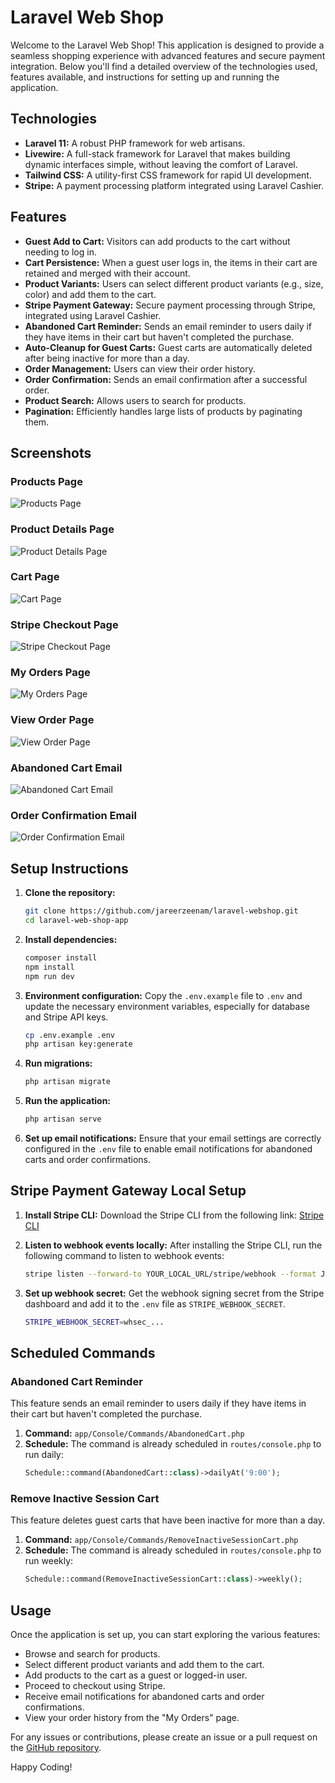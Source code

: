 # Laravel Web Shop

Welcome to the Laravel Web Shop! This application is designed to provide a seamless shopping experience with advanced features and secure payment integration. Below you'll find a detailed overview of the technologies used, features available, and instructions for setting up and running the application.

## Technologies

- **Laravel 11:** A robust PHP framework for web artisans.
- **Livewire:** A full-stack framework for Laravel that makes building dynamic interfaces simple, without leaving the comfort of Laravel.
- **Tailwind CSS:** A utility-first CSS framework for rapid UI development.
- **Stripe:** A payment processing platform integrated using Laravel Cashier.

## Features

- **Guest Add to Cart:** Visitors can add products to the cart without needing to log in.
- **Cart Persistence:** When a guest user logs in, the items in their cart are retained and merged with their account.
- **Product Variants:** Users can select different product variants (e.g., size, color) and add them to the cart.
- **Stripe Payment Gateway:** Secure payment processing through Stripe, integrated using Laravel Cashier.
- **Abandoned Cart Reminder:** Sends an email reminder to users daily if they have items in their cart but haven't completed the purchase.
- **Auto-Cleanup for Guest Carts:** Guest carts are automatically deleted after being inactive for more than a day.
- **Order Management:** Users can view their order history.
- **Order Confirmation:** Sends an email confirmation after a successful order.
- **Product Search:** Allows users to search for products.
- **Pagination:** Efficiently handles large lists of products by paginating them.

## Screenshots

### Products Page
![Products Page](https://github.com/jareerzeenam/laravel-webshop/blob/main/public/media/readme/store-front.png)

### Product Details Page
![Product Details Page](https://github.com/jareerzeenam/laravel-webshop/blob/main/public/media/readme/product-view.png)

### Cart Page
![Cart Page](https://github.com/jareerzeenam/laravel-webshop/blob/main/public/media/readme/cart.png)

### Stripe Checkout Page
![Stripe Checkout Page](https://github.com/jareerzeenam/laravel-webshop/blob/main/public/media/readme/stripe-checkout.png)

### My Orders Page
![My Orders Page](https://github.com/jareerzeenam/laravel-webshop/blob/main/public/media/readme/orders.png)

### View Order Page
![View Order Page](https://github.com/jareerzeenam/laravel-webshop/blob/main/public/media/readme/view-order.png)

### Abandoned Cart Email
![Abandoned Cart Email](https://github.com/jareerzeenam/laravel-webshop/blob/main/public/media/readme/abandoned-cart.png)

### Order Confirmation Email
![Order Confirmation Email](https://github.com/jareerzeenam/laravel-webshop/blob/main/public/media/readme/order-confirmation.png)

## Setup Instructions

1. **Clone the repository:**
   ```bash
   git clone https://github.com/jareerzeenam/laravel-webshop.git
   cd laravel-web-shop-app
   ```

2. **Install dependencies:**
   ```bash
   composer install
   npm install
   npm run dev
   ```

3. **Environment configuration:**
   Copy the `.env.example` file to `.env` and update the necessary environment variables, especially for database and Stripe API keys.
   ```bash
   cp .env.example .env
   php artisan key:generate
   ```

4. **Run migrations:**
   ```bash
   php artisan migrate
   ```

5. **Run the application:**
   ```bash
   php artisan serve
   ```

6. **Set up email notifications:**
   Ensure that your email settings are correctly configured in the `.env` file to enable email notifications for abandoned carts and order confirmations.

## Stripe Payment Gateway Local Setup

1. **Install Stripe CLI:**
   Download the Stripe CLI from the following link: [Stripe CLI](https://stripe.com/docs/stripe-cli)

2. **Listen to webhook events locally:**
   After installing the Stripe CLI, run the following command to listen to webhook events:
   ```bash
   stripe listen --forward-to YOUR_LOCAL_URL/stripe/webhook --format JSON
   ```

3. **Set up webhook secret:**
   Get the webhook signing secret from the Stripe dashboard and add it to the `.env` file as `STRIPE_WEBHOOK_SECRET`.
   ```bash
   STRIPE_WEBHOOK_SECRET=whsec_...
   ```

## Scheduled Commands

### Abandoned Cart Reminder

This feature sends an email reminder to users daily if they have items in their cart but haven't completed the purchase.

1. **Command:** `app/Console/Commands/AbandonedCart.php`
2. **Schedule:** The command is already scheduled in `routes/console.php` to run daily:
   ```php
   Schedule::command(AbandonedCart::class)->dailyAt('9:00');
   ```

### Remove Inactive Session Cart

This feature deletes guest carts that have been inactive for more than a day.

1. **Command:** `app/Console/Commands/RemoveInactiveSessionCart.php`
2. **Schedule:** The command is already scheduled in `routes/console.php` to run weekly:
   ```php
   Schedule::command(RemoveInactiveSessionCart::class)->weekly();
   ```

## Usage

Once the application is set up, you can start exploring the various features:

- Browse and search for products.
- Select different product variants and add them to the cart.
- Add products to the cart as a guest or logged-in user.
- Proceed to checkout using Stripe.
- Receive email notifications for abandoned carts and order confirmations.
- View your order history from the "My Orders" page.

For any issues or contributions, please create an issue or a pull request on the [GitHub repository](https://github.com/jareerzeenam/laravel-webshop).

Happy Coding!

